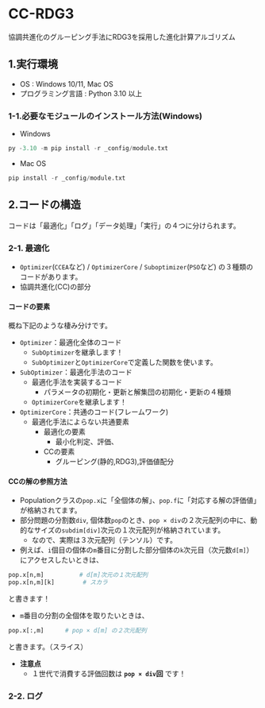 # CC-RDG3
協調共進化のグルーピング手法にRDG3を採用した進化計算アルゴリズム

## 1.実行環境
- OS : Windows 10/11, Mac OS
- プログラミング言語 : Python 3.10 以上

### 1-1.必要なモジュールのインストール方法(Windows)
- Windows
```python
py -3.10 -m pip install -r _config/module.txt
```
- Mac OS
```python
pip install -r _config/module.txt
```

## 2.コードの構造
コードは「最適化」「ログ」「データ処理」「実行」の４つに分けられます。

### 2-1. 最適化
- `Optimizer`(`CCEA`など) / `OptimizerCore` / `Suboptimizer`(`PSO`など) の３種類のコードがあります。
- 協調共進化(CC)の部分

#### コードの要素
概ね下記のような棲み分けです。

- `Optimizer`：最適化全体のコード
  - `SubOptimizer`を継承します！
  - `SubOptimizer`と`OptimizerCore`で定義した関数を使います。
- `SubOptimizer`：最適化手法のコード
  - 最適化手法を実装するコード
    - パラメータの初期化・更新と解集団の初期化・更新の４種類
  - `OptimizerCore`を継承します！
- `OptimizerCore`：共通のコード(フレームワーク)
  - 最適化手法によらない共通要素
    - 最適化の要素
      - 最小化判定、評価、
    - CCの要素
      - グルーピング(静的,RDG3),評価値配分

#### CCの解の参照方法
- Populationクラスの`pop.x`に「全個体の解」、`pop.f`に「対応する解の評価値」が格納されてます。
- 部分問題の分割数`div`, 個体数`pop`のとき、`pop × div`の２次元配列の中に、動的なサイズの`subdim[div]`次元の１次元配列が格納されています。
  - なので、実際は３次元配列（テンソル）です。
- 例えば、`i`個目の個体の`m`番目に分割した部分個体の`k`次元目（次元数`d[m]`）にアクセスしたいときは、
```python
pop.x[n,m]          # d[m]次元の１次元配列
pop.x[n,m][k]        # スカラ
```
と書きます！

- `m`番目の分割の全個体を取りたいときは、
```python
pop.x[:,m]      # pop × d[m] の２次元配列
```
と書きます。（スライス）
- **注意点**
  - １世代で消費する評価回数は **`pop × div`回** です！

### 2-2. ログ
